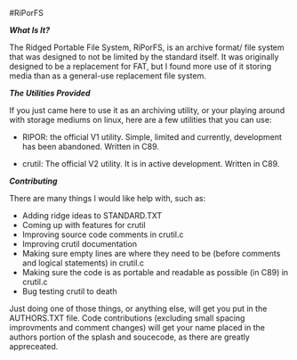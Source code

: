 #RiPorFS

***What Is It?***

The Ridged Portable File System, RiPorFS, is an archive format/ file system that was designed to not be limited by the standard itself. It was originally designed to be a replacement for FAT, but I found more use of it storing media than as a general-use replacement file system.

***The Utilities Provided***

If you just came here to use it as an archiving utility, or your playing around with storage mediums on linux, here are a few utilities that you can use:

* RIPOR: the official V1 utility. Simple, limited and currently, development has been abandoned. Written in C89.

* crutil: The official V2 utility. It is in active development. Written in C89.

***Contributing***

There are many things I would like help with, such as:

* Adding ridge ideas to STANDARD.TXT
* Coming up with features for crutil
* Improving source code comments in crutil.c
* Improving crutil documentation
* Making sure empty lines are where they need to be (before comments and logical statements) in crutil.c
* Making sure the code is as portable and readable as possible (in C89) in crutil.c
* Bug testing crutil to death

Just doing one of those things, or anything else, will get you put in the AUTHORS.TXT file. Code contributions (excluding small spacing improvments and comment changes) will get your name placed in the authors portion of the splash and soucecode, as there are greatly appreceated.
